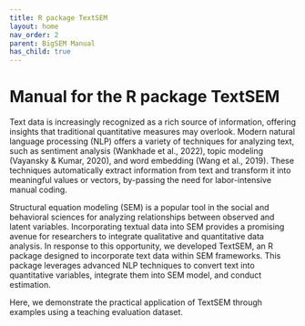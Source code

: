 ```yaml
---
title: R package TextSEM
layout: home
nav_order: 2
parent: BigSEM Manual
has_child: true
---
```


# Manual for the R package TextSEM

Text data is increasingly recognized as a rich source of information, offering insights that traditional quantitative measures may overlook. Modern natural language processing (NLP) offers a variety of techniques for analyzing text, such as sentiment analysis (Wankhade et al., 2022), topic modeling (Vayansky & Kumar, 2020), and word embedding (Wang et al., 2019). These techniques automatically extract information from text and transform it into meaningful values or vectors, by-passing the need for labor-intensive manual coding.

Structural equation modeling (SEM) is a popular tool in the social and behavioral sciences for analyzing relationships between observed and latent variables. Incorporating textual data into SEM provides a promising avenue for researchers to integrate qualitative and quantitative data analysis. In response to this opportunity, we developed TextSEM, an R package designed to incorporate text data within SEM frameworks. This package leverages advanced NLP techniques to convert text into quantitative variables, integrate them into SEM model, and conduct estimation.

Here, we demonstrate the practical application of TextSEM through examples using a teaching evaluation dataset. 

